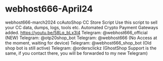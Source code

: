 # webhost666-April24
webhost666-march2024 ccAutoShop CC Store Script Use this script to sell your CC data, dumps, logs, tools etc. Automated Crypto Payment Gateways added. https://youtu.be/58Lq_bLx3l4 Telegram: @webhost666_official (NEW) Telegram: @otp20shop_bot Telegram: @webhost666 (No Access at the moment, waiting for device) Telegram: @webhost666_shop_bot (Old shop bot is still active) Telegram: @ordersclickz (GhostShop Support is the same, if you contact there, you will be forwarded to my new Telegram)

